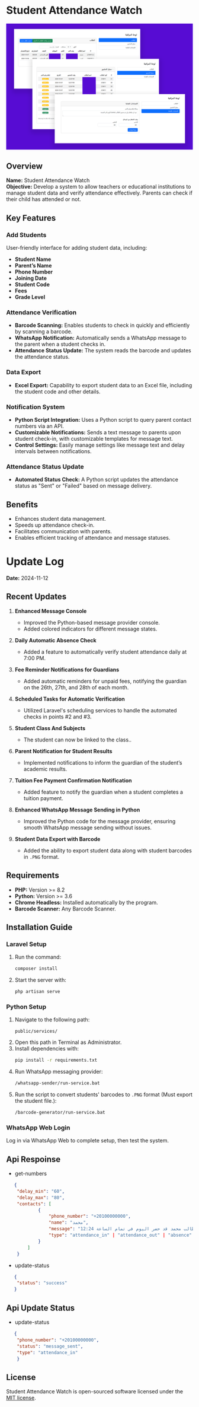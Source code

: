 # Student Attendance Watch

![alt text](https://github.com/iShafaey/student-attendance-watch/blob/main/public/student-attendance-watch.png?raw=true)

## Overview

**Name:** Student Attendance Watch  
**Objective:** Develop a system to allow teachers or educational institutions to manage student data and verify attendance effectively. Parents can check if their child has attended or not.

## Key Features

### Add Students
User-friendly interface for adding student data, including:
- **Student Name**
- **Parent’s Name**
- **Phone Number**
- **Joining Date**
- **Student Code**
- **Fees**
- **Grade Level**

### Attendance Verification
- **Barcode Scanning:** Enables students to check in quickly and efficiently by scanning a barcode.
- **WhatsApp Notification:** Automatically sends a WhatsApp message to the parent when a student checks in.
- **Attendance Status Update:** The system reads the barcode and updates the attendance status.

### Data Export
- **Excel Export:** Capability to export student data to an Excel file, including the student code and other details.

### Notification System
- **Python Script Integration:** Uses a Python script to query parent contact numbers via an API.
- **Customizable Notifications:** Sends a text message to parents upon student check-in, with customizable templates for message text.
- **Control Settings:** Easily manage settings like message text and delay intervals between notifications.

### Attendance Status Update
- **Automated Status Check:** A Python script updates the attendance status as "Sent" or "Failed" based on message delivery.

## Benefits
- Enhances student data management.
- Speeds up attendance check-in.
- Facilitates communication with parents.
- Enables efficient tracking of attendance and message statuses.

# Update Log

**Date:** 2024-11-12
## Recent Updates

1. **Enhanced Message Console**
    - Improved the Python-based message provider console.
    - Added colored indicators for different message states.

2. **Daily Automatic Absence Check**
    - Added a feature to automatically verify student attendance daily at 7:00 PM.

3. **Fee Reminder Notifications for Guardians**
    - Added automatic reminders for unpaid fees, notifying the guardian on the 26th, 27th, and 28th of each month.

4. **Scheduled Tasks for Automatic Verification**
    - Utilized Laravel's scheduling services to handle the automated checks in points #2 and #3.

5. **Student Class And Subjects**
    - The student can now be linked to the class..

6. **Parent Notification for Student Results**
    - Implemented notifications to inform the guardian of the student’s academic results.

7. **Tuition Fee Payment Confirmation Notification**
    - Added feature to notify the guardian when a student completes a tuition payment.

8. **Enhanced WhatsApp Message Sending in Python**
    - Improved the Python code for the message provider, ensuring smooth WhatsApp message sending without issues.

9. **Student Data Export with Barcode**
    - Added the ability to export student data along with student barcodes in `.PNG` format.

## Requirements
- **PHP:** Version >= 8.2
- **Python:** Version >= 3.6
- **Chrome Headless:** Installed automatically by the program.
- **Barcode Scanner:** Any Barcode Scanner.

## Installation Guide

### Laravel Setup
1. Run the command:
   ```bash
   composer install
   ```
2. Start the server with:
   ```bash
   php artisan serve
   ```

### Python Setup
1. Navigate to the following path:
   ```
   public/services/
   ```
2. Open this path in Terminal as Administrator.
3. Install dependencies with:
   ```bash
   pip install -r requirements.txt
   ```
4. Run WhatsApp messaging provider:
   ```bash
   /whatsapp-sender/run-service.bat
   ```
5. Run the script to convert students' barcodes to `.PNG` format (Must export the student file.):
   ```bash
   /barcode-generator/run-service.bat
   ```

### WhatsApp Web Login

Log in via WhatsApp Web to complete setup, then test the system.

## Api Respoinse
- get-numbers

```json
   {
    "delay_min": "60",
    "delay_max": "80",
    "contacts": [
            {
                "phone_number": "+20100000000",
                "name": "محمد",
                "message": "نود إبلاغكم بأن الطالب محمد قد حضر اليوم في تمام الساعة 12:24 AM.",
                "type": "attendance_in" | "attendance_out" | "absence" | "expenses" | "expenses_reminder" | "exam"
            }
        ]
    }
   ```

- update-status

```json
   {
    "status": "success"
   }
   ```

## Api Update Status
- update-status

```json
   {
    "phone_number": "+20100000000",
    "status": "message_sent",
    "type": "attendance_in"
    }
   ```

## License

Student Attendance Watch is open-sourced software licensed under the [MIT license](https://opensource.org/licenses/MIT).
